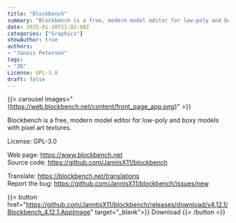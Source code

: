 ```yaml
---
title: "Blockbench"
summary: "Blockbench is a free, modern model editor for low-poly and boxy models with pixel art textures"
date: 2025-01-20T21:02:00Z
categories: ["Graphics"]
showAuthor: true
authors:
- "Jannis Petersen"
tags: 
- "3D"
License: GPL-3.0
draft: false
---
```


{{< carousel images="{https://web.blockbench.net/content/front_page_app.png}" >}}

Blockbench is a free, modern model editor for low-poly and boxy models with pixel art textures.

License: GPL-3.0

Web page: <https://www.blockbench.net>  
Source code: <https://github.com/JannisX11/blockbench>

Translate: <https://blockbench.net/translations>  
Report the bug: <https://github.com/JannisX11/blockbench/issues/new>  

{{< button href="https://github.com/JanntisX11/blockbench/releases/download/v4.12.1/Blockbench_4.12.1.AppImage" target="_blank">}}
Download
{{< /button >}}